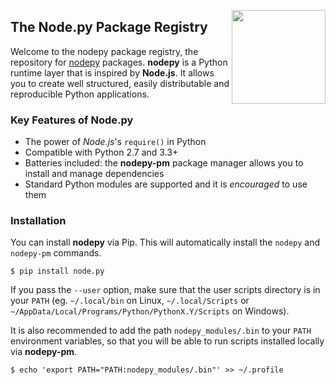 <img src="https://i.imgur.com/IfmOKFI.png" align="right" width="150px"></img>

## The **Node.py** Package Registry

  [nodepy]: https://github.com/nodepy/nodepy

Welcome to the nodepy package registry, the repository for [nodepy] packages.
**nodepy** is a Python runtime layer that is inspired by **Node.js**. It
allows you to create well structured, easily distributable and reproducible
Python applications.

### Key Features of Node.py

- The power of *Node.js*'s `require()` in Python
- Compatible with Python 2.7 and 3.3+
- Batteries included: the **nodepy-pm** package manager allows you to install
  and manage dependencies
- Standard Python modules are supported and it is *encouraged* to use them

### Installation

You can install **nodepy** via Pip. This will automatically install the
`nodepy` and `nodepy-pm` commands.

    $ pip install node.py

If you pass the `--user` option, make sure that the user scripts directory
is in your `PATH` (eg. `~/.local/bin` on Linux, `~/.local/Scripts` or
`~/AppData/Local/Programs/Python/PythonX.Y/Scripts` on Windows).

It is also recommended to add the path `nodepy_modules/.bin` to your
`PATH` environment variables, so that you will be able to run scripts
installed locally via **nodepy-pm**.

    $ echo 'export PATH="PATH:nodepy_modules/.bin"' >> ~/.profile
